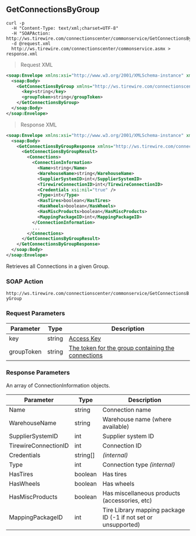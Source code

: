 ## GetConnectionsByGroup

```shell
curl -p
  -H "Content-Type: text/xml;charset=UTF-8"
  -H "SOAPAction: http://ws.tirewire.com/connectionscenter/commonservice/GetConnectionsByGroup"
  -d @request.xml
  http://ws.tirewire.com/connectionscenter/commonservice.asmx > response.xml
```

> Request XML

```xml
<soap:Envelope xmlns:xsi="http://www.w3.org/2001/XMLSchema-instance" xmlns:xsd="http://www.w3.org/2001/XMLSchema" xmlns:soap="http://schemas.xmlsoap.org/soap/envelope/">
  <soap:Body>
    <GetConnectionsByGroup xmlns="http://ws.tirewire.com/connectionscenter/commonservice">
      <key>string</key>
      <groupToken>string</groupToken>
    </GetConnectionsByGroup>
  </soap:Body>
</soap:Envelope>
```

> Response XML

```xml
<soap:Envelope xmlns:xsi="http://www.w3.org/2001/XMLSchema-instance" xmlns:xsd="http://www.w3.org/2001/XMLSchema" xmlns:soap="http://schemas.xmlsoap.org/soap/envelope/">
  <soap:Body>
    <GetConnectionsByGroupResponse xmlns="http://ws.tirewire.com/connectionscenter/commonservice">
      <GetConnectionsByGroupResult>
        <Connections>
          <ConnectionInformation>
            <Name>string</Name>
            <WarehouseName>string</WarehouseName>
            <SupplierSystemID>int</SupplierSystemID>
            <TirewireConnectionID>int</TirewireConnectionID>
            <Credentials xsi:nil="true" />
            <Type>int</Type>
            <HasTires>boolean</HasTires>
            <HasWheels>boolean</HasWheels>
            <HasMiscProducts>boolean</HasMiscProducts>
            <MappingPackageID>int</MappingPackageID>
          </ConnectionInformation>
          ...
        </Connections>
      </GetConnectionsByGroupResult>
    </GetConnectionsByGroupResponse>
  </soap:Body>
</soap:Envelope>
```

Retrieves all Connections in a given Group.

### SOAP Action
`http://ws.tirewire.com/connectionscenter/commonservice/GetConnectionsByGroup`

### Request Parameters
Parameter | Type | Description
--------- | ---- | -----------
key | string | [Access Key](#access-keys)
groupToken | string | [The token for the group containing the connections](#creating-a-group)

### Response Parameters
An array of ConnectionInformation objects.

Parameter | Type | Description
--------- | ---- | -----------
Name | string | Connection name
WarehouseName | string | Warehouse name (where available)
SupplierSystemID | int | Supplier system ID
TirewireConnectionID | int | Connection ID
Credentials | string[] | *(internal)*
Type | int | Connection type *(internal)*
HasTires | boolean | Has tires
HasWheels | boolean | Has wheels
HasMiscProducts | boolean | Has miscellaneous products (accessories, etc)
MappingPackageID | int | Tire Library mapping package ID (-1 if not set or unsupported)
